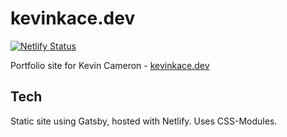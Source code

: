 # kevinkace.dev

[![Netlify Status](https://api.netlify.com/api/v1/badges/cfc7c796-e0de-481d-8540-3b1f841cc8bf/deploy-status)](https://app.netlify.com/sites/cocky-payne-200ba9/deploys)

Portfolio site for Kevin Cameron - [kevinkace.dev](https://kevinkace.dev)

## Tech

Static site using Gatsby, hosted with Netlify. Uses CSS-Modules.
